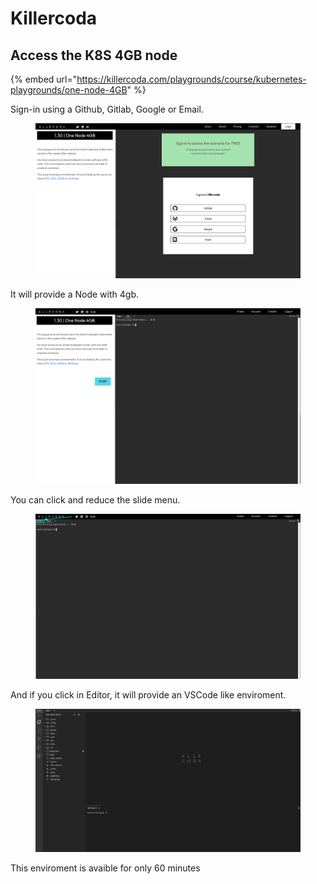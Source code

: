 # Killercoda

## Access the K8S 4GB node

{% embed url="https://killercoda.com/playgrounds/course/kubernetes-playgrounds/one-node-4GB" %}

Sign-in using a Github, Gitlab, Google or Email.

<figure><img src="../.gitbook/assets/image (20) (1).png" alt=""><figcaption></figcaption></figure>

It will provide a Node with 4gb.

<figure><img src="../.gitbook/assets/image (21) (1).png" alt=""><figcaption></figcaption></figure>

You can click and reduce the slide menu.&#x20;

<figure><img src="../.gitbook/assets/image (22).png" alt=""><figcaption></figcaption></figure>

And if you click in Editor, it will provide an VSCode like enviroment.

<figure><img src="../.gitbook/assets/image (23).png" alt=""><figcaption></figcaption></figure>

This enviroment is avaible for only  60 minutes

